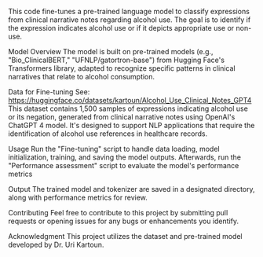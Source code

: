 This code fine-tunes a pre-trained language model to classify expressions from clinical narrative notes regarding alcohol use. The goal is to identify if the expression indicates alcohol use or if it depicts appropriate use or non-use.

Model Overview
The model is built on pre-trained models (e.g., "Bio_ClinicalBERT," "UFNLP/gatortron-base") from Hugging Face's Transformers library, adapted to recognize specific patterns in clinical narratives that relate to alcohol consumption.

Data for Fine-tuning
See: https://huggingface.co/datasets/kartoun/Alcohol_Use_Clinical_Notes_GPT4
This dataset contains 1,500 samples of expressions indicating alcohol use or its negation, generated from clinical narrative notes using OpenAI's ChatGPT 4 model. It's designed to support NLP applications that require the identification of alcohol use references in healthcare records.

Usage
Run the "Fine-tuning" script to handle data loading, model initialization, training, and saving the model outputs. Afterwards, run the "Performance assessment" script to evaluate the model's performance metrics

Output
The trained model and tokenizer are saved in a designated directory, along with performance metrics for review.

Contributing
Feel free to contribute to this project by submitting pull requests or opening issues for any bugs or enhancements you identify.

Acknowledgment
This project utilizes the dataset and pre-trained model developed by Dr. Uri Kartoun.

